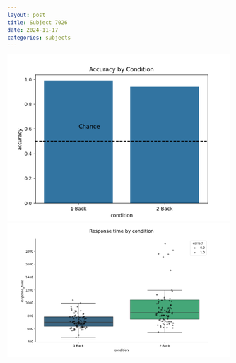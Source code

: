 ```yaml
---
layout: post
title: Subject 7026
date: 2024-11-17
categories: subjects
---
```


![](data/7026/run-5/7026_ATS_acc.png)
![](data/7026/run-5/7026_ATS_rt.png)
